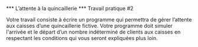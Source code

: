 *** L’attente à la quincaillerie ***
Travail pratique #2

Votre travail consiste à écrire un programme qui permettra de gérer l’attente aux caisses d’une quincaillerie fictive. Votre programme doit simuler l'arrivée et le départ d’un nombre indéterminé de clients aux caisses en respectant les conditions qui vous seront expliquées plus loin.
